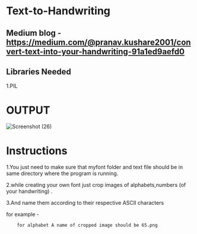 # Text-to-Handwriting
## Medium blog - https://medium.com/@pranav.kushare2001/convert-text-into-your-handwriting-91a1ed9aefd0

## Libraries Needed
1.PIL 
# OUTPUT

![Screenshot (26)](https://user-images.githubusercontent.com/66110778/88167556-a5316700-cc36-11ea-883d-54a0a85e9de6.png)

# Instructions 

1.You just need to make sure that myfont folder and text file  should be in same directory where the program is running.

2.while creating your own font just crop images of alphabets,numbers (of your handwriting) .

3.And name them according to their respective ASCII characters 

   for example -
   
        for alphabet A name of cropped image should be 65.png
